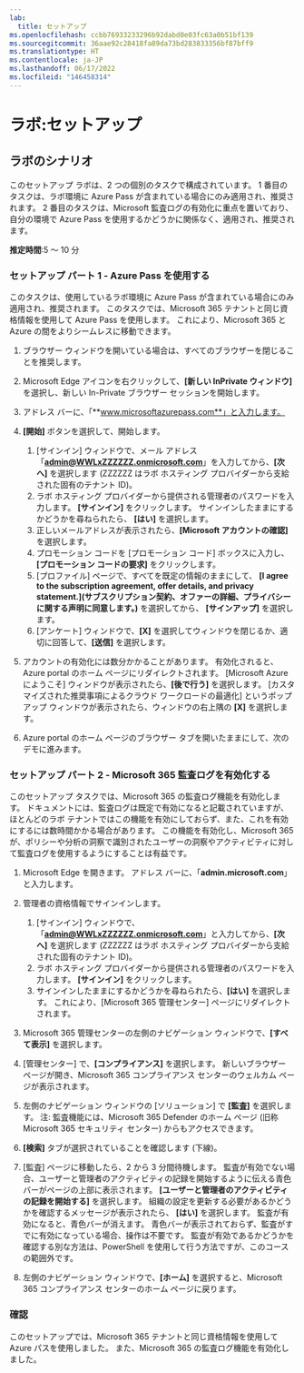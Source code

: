 ```yaml
---
lab:
  title: セットアップ
ms.openlocfilehash: ccbb76933233296b92dabd0e03fc63a0b51bf139
ms.sourcegitcommit: 36aae92c28418fa89da73bd283833356bf87bff9
ms.translationtype: HT
ms.contentlocale: ja-JP
ms.lasthandoff: 06/17/2022
ms.locfileid: "146458314"
---
```

# <a name="lab-setup"></a>ラボ:セットアップ

## <a name="lab-scenario"></a>ラボのシナリオ

このセットアップ ラボは、2 つの個別のタスクで構成されています。  1 番目のタスクは、ラボ環境に Azure Pass が含まれている場合にのみ適用され、推奨されます。 2 番目のタスクは、Microsoft 監査ログの有効化に重点を置いており、自分の環境で Azure Pass を使用するかどうかに関係なく、適用され、推奨されます。

**推定時間**:5 ～ 10 分

### <a name="setup-part-1---redeem-azure-pass"></a>セットアップ パート 1 - Azure Pass を使用する

このタスクは、使用しているラボ環境に Azure Pass が含まれている場合にのみ適用され、推奨されます。 このタスクでは、Microsoft 365 テナントと同じ資格情報を使用して Azure Pass を使用します。  これにより、Microsoft 365 と Azure の間をよりシームレスに移動できます。

1. ブラウザー ウィンドウを開いている場合は、すべてのブラウザーを閉じることを推奨します。

1. Microsoft Edge アイコンを右クリックして、**[新しい InPrivate ウィンドウ]** を選択し、新しい In-Private ブラウザー セッションを開始します。

1. アドレス バーに、「**www.microsoftazurepass.com**」と入力します。  

1. **[開始]** ボタンを選択して、開始します。

    1. [サインイン] ウィンドウで、メール アドレス「**admin@WWLxZZZZZZ.onmicrosoft.com**」を入力してから、**[次へ]** を選択します (ZZZZZZ はラボ ホスティング プロバイダーから支給された固有のテナント ID)。
    1. ラボ ホスティング プロバイダーから提供される管理者のパスワードを入力します。 **[サインイン]** をクリックします。  サインインしたままにするかどうかを尋ねられたら、 **[はい]** を選択します。
    1. 正しいメールアドレスが表示されたら、**[Microsoft アカウントの確認]** を選択します。
    1. プロモーション コードを [プロモーション コード] ボックスに入力し、**[プロモーション コードの要求]** をクリックします。  
    1. [プロファイル] ページで、すべてを既定の情報のままにして、 **[I agree to the subscription agreement, offer details, and privacy statement.]\(サブスクリプション契約、オファーの詳細、プライバシーに関する声明に同意します。\)** を選択してから、 **[サインアップ]** を選択します。
    1. [アンケート] ウィンドウで、**[X]** を選択してウィンドウを閉じるか、適切に回答して、**[送信]** を選択します。

1. アカウントの有効化には数分かかることがあります。  有効化されると、Azure portal のホーム ページにリダイレクトされます。 [Microsoft Azure にようこそ] ウィンドウが表示されたら、**[後で行う]** を選択します。 [カスタマイズされた推奨事項によるクラウド ワークロードの最適化] というポップアップ ウィンドウが表示されたら、ウィンドウの右上隅の **[X]** を選択します。

1. Azure portal のホーム ページのブラウザー タブを開いたままにして、次のデモに進みます。

### <a name="setup-part-2---enable-microsoft-365-audit-log"></a>セットアップ パート 2 - Microsoft 365 監査ログを有効化する

このセットアップ タスクでは、Microsoft 365 の監査ログ機能を有効化します。  ドキュメントには、監査ログは既定で有効になると記載されていますが、ほとんどのラボ テナントではこの機能を有効にしておらず、また、これを有効にするには数時間かかる場合があります。  この機能を有効化し、Microsoft 365 が、ポリシーや分析の洞察で識別されたユーザーの洞察やアクティビティに対して監査ログを使用するようにすることは有益です。

1. Microsoft Edge を開きます。 アドレス バーに、「**admin.microsoft.com**」と入力します。

1. 管理者の資格情報でサインインします。
    1. [サインイン] ウィンドウで、「**admin@WWLxZZZZZZ.onmicrosoft.com**」と入力してから、**[次へ]** を選択します (ZZZZZZ はラボ ホスティング プロバイダーから支給された固有のテナント ID)。
    1. ラボ ホスティング プロバイダーから提供される管理者のパスワードを入力します。 **[サインイン]** をクリックします。
    1. サインインしたままにするかどうかを尋ねられたら、**[はい]** を選択します。 これにより、[Microsoft 365 管理センター] ページにリダイレクトされます。

1. Microsoft 365 管理センターの左側のナビゲーション ウィンドウで、**[すべて表示]** を選択します。

1. [管理センター] で、**[コンプライアンス]** を選択します。  新しいブラウザー ページが開き、Microsoft 365 コンプライアンス センターのウェルカム ページが表示されます。  

1. 左側のナビゲーション ウィンドウの [ソリューション] で **[監査]** を選択します。  注: 監査機能には、Microsoft 365 Defender のホーム ページ (旧称 Microsoft 365 セキュリティ センター) からもアクセスできます。

1. **[検索]** タブが選択されていることを確認します (下線)。

1. [監査] ページに移動したら、2 から 3 分間待機します。  監査が有効でない場合、ユーザーと管理者のアクティビティの記録を開始するように伝える青色バーがページの上部に表示されます。  **[ユーザーと管理者のアクティビティの記録を開始する]** を選択します。  組織の設定を更新する必要があるかどうかを確認するメッセージが表示されたら、 **[はい]** を選択します。 監査が有効になると、青色バーが消えます。  青色バーが表示されておらず、監査がすでに有効になっている場合、操作は不要です。  監査が有効であるかどうかを確認する別な方法は、PowerShell を使用して行う方法ですが、このコースの範囲外です。

1. 左側のナビゲーション ウィンドウで、**[ホーム]** を選択すると、Microsoft 365 コンプライアンス センターのホーム ページに戻ります。

### <a name="review"></a>確認

このセットアップでは、Microsoft 365 テナントと同じ資格情報を使用して Azure パスを使用しました。  また、Microsoft 365 の監査ログ機能を有効化しました。
